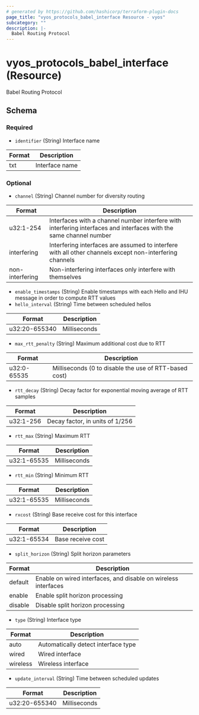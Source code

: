 ```yaml
---
# generated by https://github.com/hashicorp/terraform-plugin-docs
page_title: "vyos_protocols_babel_interface Resource - vyos"
subcategory: ""
description: |-
  Babel Routing Protocol
---
```


# vyos_protocols_babel_interface (Resource)

Babel Routing Protocol



<!-- schema generated by tfplugindocs -->
## Schema

### Required

- `identifier` (String) Interface name

|  Format  |  Description  |
|----------|---------------|
|  txt  |  Interface name  |

### Optional

- `channel` (String) Channel number for diversity routing

|  Format  |  Description  |
|----------|---------------|
|  u32:1-254  |  Interfaces with a channel number interfere with interfering interfaces and interfaces with the same channel number  |
|  interfering  |  Interfering interfaces are assumed to interfere with all other channels except non-interfering channels  |
|  non-interfering  |  Non-interfering interfaces only interfere with themselves  |
- `enable_timestamps` (String) Enable timestamps with each Hello and IHU message in order to compute RTT values
- `hello_interval` (String) Time between scheduled hellos

|  Format  |  Description  |
|----------|---------------|
|  u32:20-655340  |  Milliseconds  |
- `max_rtt_penalty` (String) Maximum additional cost due to RTT

|  Format  |  Description  |
|----------|---------------|
|  u32:0-65535  |  Milliseconds (0 to disable the use of RTT-based cost)  |
- `rtt_decay` (String) Decay factor for exponential moving average of RTT samples

|  Format  |  Description  |
|----------|---------------|
|  u32:1-256  |  Decay factor, in units of 1/256  |
- `rtt_max` (String) Maximum RTT

|  Format  |  Description  |
|----------|---------------|
|  u32:1-65535  |  Milliseconds  |
- `rtt_min` (String) Minimum RTT

|  Format  |  Description  |
|----------|---------------|
|  u32:1-65535  |  Milliseconds  |
- `rxcost` (String) Base receive cost for this interface

|  Format  |  Description  |
|----------|---------------|
|  u32:1-65534  |  Base receive cost  |
- `split_horizon` (String) Split horizon parameters

|  Format  |  Description  |
|----------|---------------|
|  default  |  Enable on wired interfaces, and disable on wireless interfaces  |
|  enable  |  Enable split horizon processing  |
|  disable  |  Disable split horizon processing  |
- `type` (String) Interface type

|  Format  |  Description  |
|----------|---------------|
|  auto  |  Automatically detect interface type  |
|  wired  |  Wired interface  |
|  wireless  |  Wireless interface  |
- `update_interval` (String) Time between scheduled updates

|  Format  |  Description  |
|----------|---------------|
|  u32:20-655340  |  Milliseconds  |
